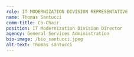 ```yaml
---
role: IT MODERNIZATION DIVISION REPRESENTATIVE
name: Thomas Santucci
comm-title: Co-Chair
position: IT Modernization Division Director
agency: General Services Administration
bio-image: /bio_santucci.jpeg
alt-text: Thomas santucci
---
```



